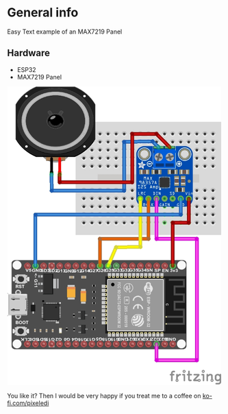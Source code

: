 # General info

Easy Text example of an MAX7219 Panel

## Hardware
- ESP32
- MAX7219 Panel


<img src="https://github.com/pixelEDI/TikTok-Projects/blob/641a6f16354f3849f408de90f6f50fb591a00046/16_I2S_InternetRadio/inetradio_Steckplatine.jpg" width="500">

You like it? Then I would be very happy if you treat me to a coffee on [ko-fi.com/pixeledi](https://www.ko-fi.com/pixeledi)
